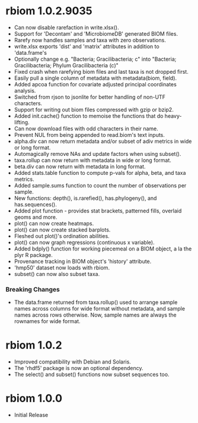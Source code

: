 # rbiom 1.0.2.9035

* Can now disable rarefaction in write.xlsx().
* Support for 'Decontam' and 'MicrobiomeDB' generated BIOM files.
* Rarefy now handles samples and taxa with zero observations.
* write.xlsx exports 'dist' and 'matrix' attributes in addition to 'data.frame's
* Optionally change e.g. "Bacteria; Gracilibacteria; c" into "Bacteria; Gracilibacteria; Phylum Gracilibacteria (c)"
* Fixed crash when rarefying biom files and last taxa is not dropped first.
* Easily pull a single column of metadata with metadata(biom, field).
* Added apcoa function for covariate adjusted principal coordinates analysis.
* Switched from rjson to jsonlite for better handling of non-UTF characters.
* Support for writing out biom files compressed with gzip or bzip2.
* Added init.cache() function to memoise the functions that do heavy-lifting.
* Can now download files with odd characters in their name.
* Prevent NUL from being appended to read.biom's text inputs.
* alpha.div can now return metadata and/or subset of adiv metrics in wide or long format.
* Automagically remove NAs and update factors when using subset().
* taxa.rollup can now return with metadata in wide or long format.
* beta.div can now return with metadata in long format.
* Added stats.table function to compute p-vals for alpha, beta, and taxa metrics.
* Added sample.sums function to count the number of observations per sample.
* New functions: depth(), is.rarefied(), has.phylogeny(), and has.sequences().
* Added plot function - provides stat brackets, patterned fills, overlaid geoms and more.
* plot() can now create heatmaps.
* plot() can now create stacked barplots.
* Fleshed out plot()'s ordination abilities.
* plot() can now graph regressions (continuous x variable).
* Added bdply() function for working piecemeal on a BIOM object, a la the plyr R package.
* Provenance tracking in BIOM object's 'history' attribute.
* 'hmp50' dataset now loads with rbiom.
* subset() can now also subset taxa.

### Breaking Changes

* The data.frame returned from taxa.rollup() used to arrange sample names across
  columns for wide format without metadata, and sample names across rows otherwise.
  Now, sample names are always the rownames for wide format.


# rbiom 1.0.2

* Improved compatibility with Debian and Solaris.
* The 'rhdf5' package is now an optional dependency.
* The select() and subset() functions now subset sequences too.


# rbiom 1.0.0

* Initial Release
